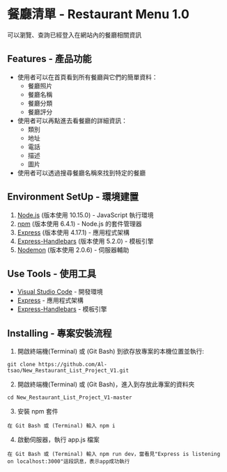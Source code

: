 # 餐廳清單 - Restaurant Menu 1.0

可以瀏覽、查詢已經登入在網站內的餐廳相關資訊

## Features - 產品功能

- 使用者可以在首頁看到所有餐廳與它們的簡單資料：
  - 餐廳照片
  - 餐廳名稱
  - 餐廳分類
  - 餐廳評分
- 使用者可以再點進去看餐廳的詳細資訊：
  - 類別
  - 地址
  - 電話
  - 描述
  - 圖片
- 使用者可以透過搜尋餐廳名稱來找到特定的餐廳

## Environment SetUp - 環境建置

1. [Node.js](https://nodejs.org/en/) (版本使用 10.15.0) - JavaScript 執行環境
2. [npm](https://nodejs.org/en/) (版本使用 6.4.1) - Node.js 的套件管理器
3. [Express](https://www.npmjs.com/package/express) (版本使用 4.17.1) - 應用程式架構
4. [Express-Handlebars](https://www.npmjs.com/package/express-handlebars) (版本使用 5.2.0) - 模板引擎
5. [Nodemon](https://www.npmjs.com/package/nodemon) (版本使用 2.0.6) - 伺服器輔助

## Use Tools - 使用工具

- [Visual Studio Code](https://visualstudio.microsoft.com/zh-hant/) - 開發環境
- [Express](https://www.npmjs.com/package/express) - 應用程式架構
- [Express-Handlebars](https://www.npmjs.com/package/express-handlebars) - 模板引擎

## Installing - 專案安裝流程

1. 開啟終端機(Terminal) 或 (Git Bash) 到欲存放專案的本機位置並執行:

```
git clone https://github.com/Al-tsao/New_Restaurant_List_Project_V1.git
```

2. 開啟終端機(Terminal) 或 (Git Bash)，進入到存放此專案的資料夾

```
cd New_Restaurant_List_Project_V1-master
```

3. 安裝 npm 套件

```
在 Git Bash 或 (Terminal) 輸入 npm i
```

4. 啟動伺服器，執行 app.js 檔案

```
在 Git Bash 或 (Terminal) 輸入 npm run dev，當看見"Express is listening on localhost:3000"這段訊息，表示app成功執行

```




